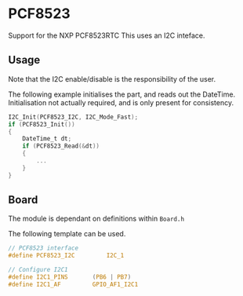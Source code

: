 # PCF8523
Support for the NXP PCF8523RTC
This uses an I2C inteface.

## Usage
Note that the I2C enable/disable is the responsibility of the user.

The following example initialises the part, and reads out the DateTime.
Initialisation not actually required, and is only present for consistency.

```C
I2C_Init(PCF8523_I2C, I2C_Mode_Fast);
if (PCF8523_Init())
{
    DateTime_t dt;
    if (PCF8523_Read(&dt))
    {
        ...
    }
}
```

## Board

The module is dependant on  definitions within `Board.h`

The following template can be used.

```C
// PCF8523 interface
#define PCF8523_I2C			I2C_1

// Configure I2C1
#define I2C1_PINS		(PB6 | PB7)
#define I2C1_AF			GPIO_AF1_I2C1
```